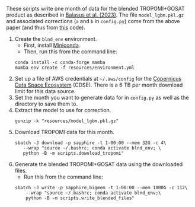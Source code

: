 These scripts write one month of data for the blended TROPOMI+GOSAT product as described in [Balasus et al. (2023)](https://doi.org/10.5194/amt-16-3787-2023). The file `model_lgbm.pkl.gz` and associated corrections (`a` and `b` in `config.py`) come from the above paper (and thus from [this](https://github.com/nicholasbalasus/blended_tropomi_gosat_methane) code).

1. Create the `blnd_env` environment.
    - First, install [Miniconda](https://docs.conda.io/projects/miniconda/en/latest/miniconda-install.html).
    - Then, run this from the command line:
    ```
    conda install -c conda-forge mamba
    mamba env create -f resources/environment.yml
    ```
2. Set up a file of AWS credentials at `~/.aws/config` for the [Copernicus Data Space Ecosystem](https://documentation.dataspace.copernicus.eu/APIs/S3.html) (CDSE). There is a 6 TB per month download limit for this data source.
3. Set the month you want to generate data for in `config.py` as well as the directory to save them to.
4. Extract the model to use for correction.
    ```
    gunzip -k "resources/model_lgbm.pkl.gz"
    ```
5. Download TROPOMI data for this month.
    ```
    sbatch -J download -p sapphire -t 1-00:00 --mem 32G -c 4\
       --wrap "source ~/.bashrc; conda activate blnd_env; \
       python -B -m scripts.download_tropomi"
    ```
6. Generate the blended TROPOMI+GOSAT data using the downloaded files.
    - Run this from the command line:
    ```
    sbatch -J write -p sapphire,bigmem -t 1-00:00 --mem 1000G -c 112\
        --wrap "source ~/.bashrc; conda activate blnd_env;\
        python -B -m scripts.write_blended_files"
    ```